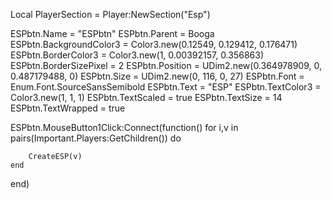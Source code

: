 Local PlayerSection = Player:NewSection("Esp")

ESPbtn.Name = "ESPbtn"
ESPbtn.Parent = Booga
ESPbtn.BackgroundColor3 = Color3.new(0.12549, 0.129412, 0.176471)
ESPbtn.BorderColor3 = Color3.new(1, 0.00392157, 0.356863)
ESPbtn.BorderSizePixel = 2
ESPbtn.Position = UDim2.new(0.364978909, 0, 0.487179488, 0)
ESPbtn.Size = UDim2.new(0, 116, 0, 27)
ESPbtn.Font = Enum.Font.SourceSansSemibold
ESPbtn.Text = "ESP"
ESPbtn.TextColor3 = Color3.new(1, 1, 1)
ESPbtn.TextScaled = true
ESPbtn.TextSize = 14
ESPbtn.TextWrapped = true

ESPbtn.MouseButton1Click:Connect(function()
    for i,v in pairs(Important.Players:GetChildren()) do
        
        CreateESP(v)      
    end
end)
